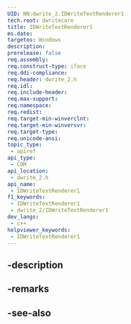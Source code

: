```yaml
---
UID: NN:dwrite_2.IDWriteTextRenderer1
tech.root: dwritecore
title: IDWriteTextRenderer1
ms.date: 
targetos: Windows
description: 
prerelease: false
req.assembly: 
req.construct-type: iface
req.ddi-compliance: 
req.header: dwrite_2.h
req.idl: 
req.include-header: 
req.max-support: 
req.namespace: 
req.redist: 
req.target-min-winverclnt: 
req.target-min-winversvr: 
req.target-type: 
req.unicode-ansi: 
topic_type:
 - apiref
api_type:
 - COM
api_location:
 - dwrite_2.h
api_name:
 - IDWriteTextRenderer1
f1_keywords:
 - IDWriteTextRenderer1
 - dwrite_2/IDWriteTextRenderer1
dev_langs:
 - c++
helpviewer_keywords:
 - IDWriteTextRenderer1
---
```


## -description

## -remarks

## -see-also

